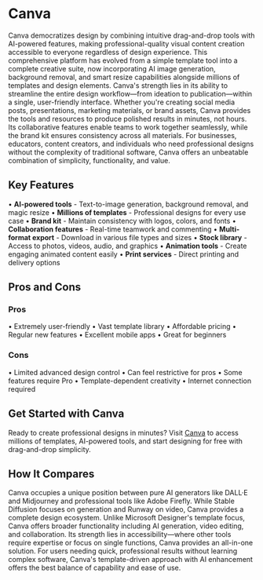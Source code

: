 # Canva

Canva democratizes design by combining intuitive drag-and-drop tools with AI-powered features, making professional-quality visual content creation accessible to everyone regardless of design experience. This comprehensive platform has evolved from a simple template tool into a complete creative suite, now incorporating AI image generation, background removal, and smart resize capabilities alongside millions of templates and design elements. Canva's strength lies in its ability to streamline the entire design workflow—from ideation to publication—within a single, user-friendly interface. Whether you're creating social media posts, presentations, marketing materials, or brand assets, Canva provides the tools and resources to produce polished results in minutes, not hours. Its collaborative features enable teams to work together seamlessly, while the brand kit ensures consistency across all materials. For businesses, educators, content creators, and individuals who need professional designs without the complexity of traditional software, Canva offers an unbeatable combination of simplicity, functionality, and value.

## Key Features

• **AI-powered tools** - Text-to-image generation, background removal, and magic resize
• **Millions of templates** - Professional designs for every use case
• **Brand kit** - Maintain consistency with logos, colors, and fonts
• **Collaboration features** - Real-time teamwork and commenting
• **Multi-format export** - Download in various file types and sizes
• **Stock library** - Access to photos, videos, audio, and graphics
• **Animation tools** - Create engaging animated content easily
• **Print services** - Direct printing and delivery options

## Pros and Cons

### Pros
• Extremely user-friendly
• Vast template library
• Affordable pricing
• Regular new features
• Excellent mobile apps
• Great for beginners

### Cons
• Limited advanced design control
• Can feel restrictive for pros
• Some features require Pro
• Template-dependent creativity
• Internet connection required

## Get Started with Canva

Ready to create professional designs in minutes? Visit [Canva](https://www.canva.com) to access millions of templates, AI-powered tools, and start designing for free with drag-and-drop simplicity.

## How It Compares

Canva occupies a unique position between pure AI generators like DALL·E and Midjourney and professional tools like Adobe Firefly. While Stable Diffusion focuses on generation and Runway on video, Canva provides a complete design ecosystem. Unlike Microsoft Designer's template focus, Canva offers broader functionality including AI generation, video editing, and collaboration. Its strength lies in accessibility—where other tools require expertise or focus on single functions, Canva provides an all-in-one solution. For users needing quick, professional results without learning complex software, Canva's template-driven approach with AI enhancement offers the best balance of capability and ease of use.